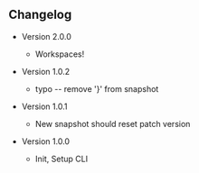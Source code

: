 ## Changelog
- Version 2.0.0
  - Workspaces!

- Version 1.0.2
  - typo -- remove '}' from snapshot

- Version 1.0.1
  - New snapshot should reset patch version

- Version 1.0.0
  - Init, Setup CLI